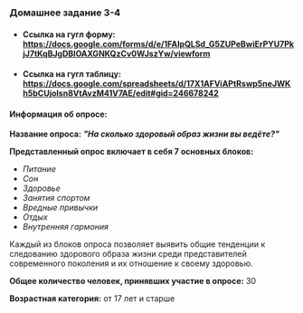 ### **Домашнее задание 3-4**
* #### **Ссылка на гугл форму:** https://docs.google.com/forms/d/e/1FAIpQLSd_G5ZUPeBwiErPYU7PkjJ7tKqBJgDBlOAXGNKQzCv0WJszYw/viewform
* #### **Ссылка на гугл таблицу:** https://docs.google.com/spreadsheets/d/17X1AFViAPtRswp5neJWKh5bCUjolsn8VtAvzM41V7AE/edit#gid=246678242
#### **Информация об опросе:**
**Название опроса:** ***"На сколько здоровый образ жизни вы ведёте?"***

**Представленный опрос включает в себя 7 основных блоков:**
* *Питание*
* *Сон*
* *Здоровье*
* *Занятия спортом*
* *Вредные привычки*
* *Отдых*
* *Внутренняя гармония*

Каждый из блоков опроса позволяет выявить общие тенденции к следованию здорового образа жизни среди представителей современного поколения и их отношение к своему здоровью.

**Общее количество человек, принявших участие в опросе:** 30

**Возрастная категория:** от 17 лет и старше
